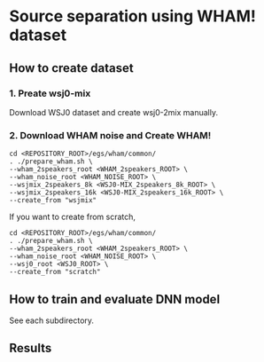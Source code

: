 # Source separation using WHAM! dataset
## How to create dataset
### 1. Preate wsj0-mix
Download WSJ0 dataset and create wsj0-2mix manually.

### 2. Download WHAM noise and Create WHAM!
```
cd <REPOSITORY_ROOT>/egs/wham/common/
. ./prepare_wham.sh \
--wham_2speakers_root <WHAM_2speakers_ROOT> \
--wham_noise_root <WHAM_NOISE_ROOT> \
--wsjmix_2speakers_8k <WSJ0-MIX_2speakers_8k_ROOT> \
--wsjmix_2speakers_16k <WSJ0-MIX_2speakers_16k_ROOT> \
--create_from "wsjmix"
```
If you want to create from scratch, 
```
cd <REPOSITORY_ROOT>/egs/wham/common/
. ./prepare_wham.sh \
--wham_2speakers_root <WHAM_2speakers_ROOT> \
--wham_noise_root <WHAM_NOISE_ROOT> \
--wsj0_root <WSJ0_ROOT> \
--create_from "scratch"
```

## How to train and evaluate DNN model
See each subdirectory.

## Results